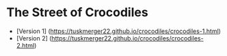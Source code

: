 # The Street of Crocodiles

- [Version 1] (https://tuskmerger22.github.io/crocodiles/crocodiles-1.html)
- [Version 2] (https://tuskmerger22.github.io/crocodiles/crocodiles-2.html)